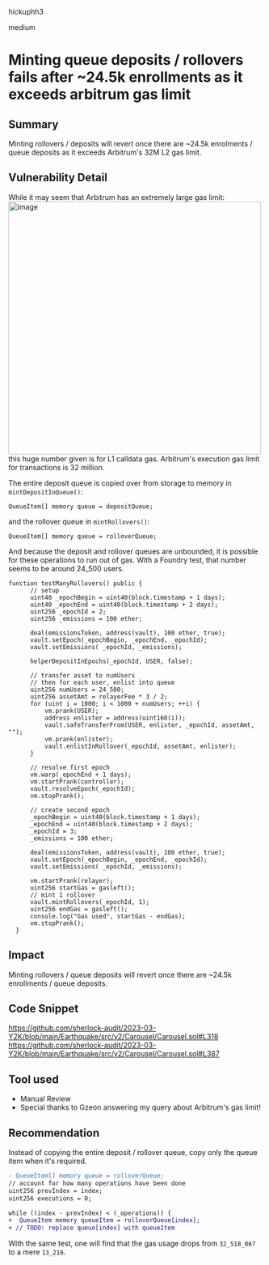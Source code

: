 hickuphh3

medium

# Minting queue deposits / rollovers fails after ~24.5k enrollments as it exceeds arbitrum gas limit

## Summary
Minting rollovers / deposits will revert once there are ~24.5k enrolments / queue deposits as it exceeds Arbitrum's 32M L2 gas limit.

## Vulnerability Detail
While it may seem that Arbitrum has an extremely large gas limit:
<img width="500" alt="image" src="https://user-images.githubusercontent.com/87458768/226271641-6c46ba9f-6ba3-4927-94b4-8b6a3d0fc6c7.png">
this huge number given is for L1 calldata gas. Arbitrum's execution gas limit for transactions is 32 million.

The entire deposit queue is copied over from storage to memory in `mintDepositInQueue()`:
```solidity
QueueItem[] memory queue = depositQueue;
```
and the rollover queue in `mintRollovers()`:
```solidity
QueueItem[] memory queue = rolloverQueue;
```

And because the deposit and rollover queues are unbounded, it is possible for these operations to run out of gas. With a Foundry test, that number seems to be around 24_500 users.

```solidity
function testManyRollovers() public {
      // setup
      uint40 _epochBegin = uint40(block.timestamp + 1 days);
      uint40 _epochEnd = uint40(block.timestamp + 2 days);
      uint256 _epochId = 2;
      uint256 _emissions = 100 ether;

      deal(emissionsToken, address(vault), 100 ether, true);
      vault.setEpoch(_epochBegin, _epochEnd, _epochId);
      vault.setEmissions( _epochId, _emissions);
  
      helperDepositInEpochs(_epochId, USER, false);

      // transfer asset to numUsers
      // then for each user, enlist into queue
      uint256 numUsers = 24_500;
      uint256 assetAmt = relayerFee * 3 / 2;
      for (uint i = 1000; i < 1000 + numUsers; ++i) {
          vm.prank(USER);
          address enlister = address(uint160(i));
          vault.safeTransferFrom(USER, enlister, _epochId, assetAmt, "");
          vm.prank(enlister);
          vault.enlistInRollover(_epochId, assetAmt, enlister);
      }

      // resolve first epoch
      vm.warp(_epochEnd + 1 days);
      vm.startPrank(controller);
      vault.resolveEpoch(_epochId);
      vm.stopPrank();

      // create second epoch
      _epochBegin = uint40(block.timestamp + 1 days);
      _epochEnd = uint40(block.timestamp + 2 days);
      _epochId = 3;
      _emissions = 100 ether;

      deal(emissionsToken, address(vault), 100 ether, true);
      vault.setEpoch(_epochBegin, _epochEnd, _epochId);
      vault.setEmissions( _epochId, _emissions);

      vm.startPrank(relayer);
      uint256 startGas = gasleft();
      // mint 1 rollover
      vault.mintRollovers(_epochId, 1);
      uint256 endGas = gasleft();
      console.log("Gas used", startGas - endGas);
      vm.stopPrank();
  }
```

## Impact
Minting rollovers / queue deposits will revert once there are ~24.5k enrollments / queue deposits.

## Code Snippet
https://github.com/sherlock-audit/2023-03-Y2K/blob/main/Earthquake/src/v2/Carousel/Carousel.sol#L318
https://github.com/sherlock-audit/2023-03-Y2K/blob/main/Earthquake/src/v2/Carousel/Carousel.sol#L387

## Tool used
- Manual Review
- Special thanks to Gzeon answering my query about Arbitrum's gas limit!

## Recommendation
Instead of copying the entire deposit / rollover queue, copy only the queue item when it's required. 
```diff
- QueueItem[] memory queue = rolloverQueue;
// account for how many operations have been done
uint256 prevIndex = index;
uint256 executions = 0;

while ((index - prevIndex) < (_operations)) {
+  QueueItem memory queueItem = rolloverQueue[index];
+ // TODO: replace queue[index] with queueItem
```

With the same test, one will find that the gas usage drops from `32_518_067` to a mere `13_216`.